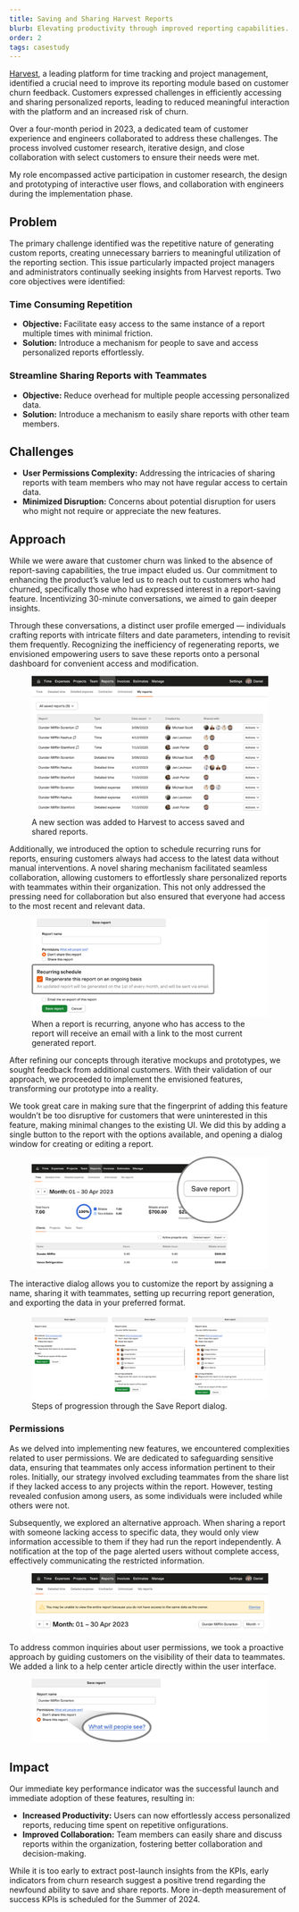 ```yaml
---
title: Saving and Sharing Harvest Reports
blurb: Elevating productivity through improved reporting capabilities.
order: 2
tags: casestudy
---
```


[Harvest](https://getharvest.com), a leading platform for time tracking and project management, identified a crucial need to improve its reporting module based on customer churn feedback. Customers expressed challenges in efficiently accessing and sharing personalized reports, leading to reduced meaningful interaction with the platform and an increased risk of churn.

Over a four-month period in 2023, a dedicated team of customer experience and engineers collaborated to address these challenges. The process involved customer research, iterative design, and close collaboration with select customers to ensure their needs were met.

My role encompassed active participation in customer research, the design and prototyping of interactive user flows, and collaboration with engineers during the implementation phase.

## Problem

The primary challenge identified was the repetitive nature of generating custom reports, creating unnecessary barriers to meaningful utilization of the reporting section. This issue particularly impacted project managers and administrators continually seeking insights from Harvest reports. Two core objectives were identified:

### Time Consuming Repetition

- **Objective:** Facilitate easy access to the same instance of a report multiple times with minimal friction.
- **Solution:** Introduce a mechanism for people to save and access personalized reports effortlessly.

### Streamline Sharing Reports with Teammates

- **Objective:** Reduce overhead for multiple people accessing personalized data.
- **Solution:** Introduce a mechanism to easily share reports with other team members.

## Challenges

- **User Permissions Complexity:** Addressing the intricacies of sharing reports with team members who may not have regular access to certain data.
- **Minimized Disruption:** Concerns about potential disruption for users who might not require or appreciate the new features.

## Approach

While we were aware that customer churn was linked to the absence of report-saving capabilities, the true impact eluded us. Our commitment to enhancing the product’s value led us to reach out to customers who had churned, specifically those who had expressed interest in a report-saving feature. Incentivizing 30-minute conversations, we aimed to gain deeper insights.

Through these conversations, a distinct user profile emerged — individuals crafting reports with intricate filters and date parameters, intending to revisit them frequently. Recognizing the inefficiency of regenerating reports, we envisioned empowering users to save these reports onto a personal dashboard for convenient access and modification.

<figure>
  <img src="/img/work/sr-my-reports.png" class="shadow" alt="A new section for accessing saved and shared reports" loading="lazy">
  <figcaption>A new section was added to Harvest to access saved and shared reports.</figcaption>
</figure>

Additionally, we introduced the option to schedule recurring runs for reports, ensuring customers always had access to the latest data without manual interventions. A novel sharing mechanism facilitated seamless collaboration, allowing customers to effortlessly share personalized reports with teammates within their organization. This not only addressed the pressing need for collaboration but also ensured that everyone had access to the most recent and relevant data.

<figure>
  <img src="/img/work/sr-dialog-recurring.png" class="shadow" alt="A close up of setting a recurring report" loading="lazy">
  <figcaption>When a report is recurring, anyone who has access to the report will receive an email with a link to the most current generated report.</figcaption>
</figure>

After refining our concepts through iterative mockups and prototypes, we sought feedback from additional customers. With their validation of our approach, we proceeded to implement the envisioned features, transforming our prototype into a reality.

We took great care in making sure that the fingerprint of adding this feature wouldn’t be too disruptive for customers that were uninterested in this feature, making minimal changes to the existing UI. We did this by adding a single button to the report with the options available, and opening a dialog window for creating or editing a report.

<figure>
  <img src="/img/work/sr-save-report.png" class="shadow" alt="A new save report button" loading="lazy">
</figure>

The interactive dialog allows you to customize the report by assigning a name, sharing it with teammates, setting up recurring report generation, and exporting the data in your preferred format.

<figure>
  <img src="/img/work/sr-dialog.png" class="shadow" alt="The save report dialog" loading="lazy">
  <figcaption>Steps of progression through the Save Report dialog.</figcaption>
</figure>

### Permissions

As we delved into implementing new features, we encountered complexities related to user permissions. We are dedicated to safeguarding sensitive data, ensuring that teammates only access information pertinent to their roles. Initially, our strategy involved excluding teammates from the share list if they lacked access to any projects within the report. However, testing revealed confusion among users, as some individuals were included while others were not.

Subsequently, we explored an alternative approach. When sharing a report with someone lacking access to specific data, they would only view information accessible to them if they had run the report independently. A notification at the top of the page alerted users without complete access, effectively communicating the restricted information.

<figure>
  <img src="/img/work/sr-time-report.png" class="shadow" alt="An alert showing someone they do not have full access to the report" loading="lazy">
</figure>

To address common inquiries about user permissions, we took a proactive approach by guiding customers on the visibility of their data to teammates. We added a link to a help center article directly within the user interface.

<figure>
  <img src="/img/work/sr-help.png" class="shadow" alt="Guiding users to the Harvest Help Center" loading="lazy">
</figure>

## Impact

Our immediate key performance indicator was the successful launch and immediate adoption of these features, resulting in:

- **Increased Productivity:** Users can now effortlessly access personalized reports, reducing time spent on repetitive onfigurations.
- **Improved Collaboration:** Team members can easily share and discuss reports within the organization, fostering better collaboration and decision-making.

While it is too early to extract post-launch insights from the KPIs, early indicators from churn research suggest a positive trend regarding the newfound ability to save and share reports. More in-depth measurement of success KPIs is scheduled for the Summer of 2024.
